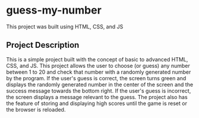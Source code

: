 # guess-my-number
This project was built using HTML, CSS, and JS

## Project Description
This is a simple project built with the concept of basic to advanced HTML, CSS, and JS. 
This project allows the user to choose (or guess) any number between 1 to 20 and check that number with a randomly generated number by the program.
If the user's guess is correct, the screen turns green and displays the randomly generated number in the center of the screen and the success message towards the bottom right.
If the user's guess is incorrect, the screen displays a message relevant to the guess.
The project also has the feature of storing and displaying high scores until the game is reset or the browser is reloaded.

